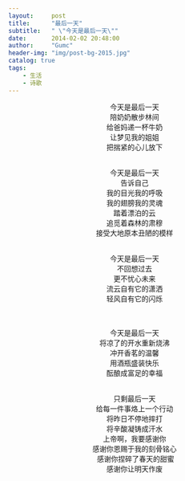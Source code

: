 ```yaml
---
layout:     post
title:      "最后一天"
subtitle:   " \"今天是最后一天­\""
date:       2014-02-02 20:48:00
author:     "Gumc"
header-img: "img/post-bg-2015.jpg"
catalog: true
tags:
    - 生活
    - 诗歌
---
```


<center>
今天是最后一天­<br/>
陪奶奶散步林间­<br/>
给爸妈递一杯牛奶­<br/>
让梦见我的姐姐<br/>
把揣紧的心儿放下<br/>­<br/>

今天是最后一天­<br/>
告诉自己­<br/>
我的目光我的呼吸­<br/>
我的翅膀我的灵魂­<br/>
踏着漂泊的云­<br/>
追觅着森林的肃穆­<br/>
接受大地原本丑陋的模样<br/>­<br/>

今天是最后一天­<br/>
不回想过去­<br/>
更不忧心未来­<br/>
流云自有它的潇洒­<br/>
轻风自有它的闪烁<br/>­<br/>­

今天是最后一天­<br/>
将凉了的开水重新烧沸­<br/>
冲开香茗的温馨­<br/>
用酒瓶盛装快乐­<br/>
酝酿成富足的幸福<br/>­<br/>

只剩最后一天­<br/>
给每一件事烙上一个行动­<br/>
将昨日不停地摔打­<br/>
将辛酸凝铸成汗水­<br/>
上帝啊，我要感谢你­<br/>
感谢你恩赐于我的刻骨铭心<br/>­
感谢你捏碎了春天的甜蜜­<br/>
感谢你让明天作废­<br/></center>